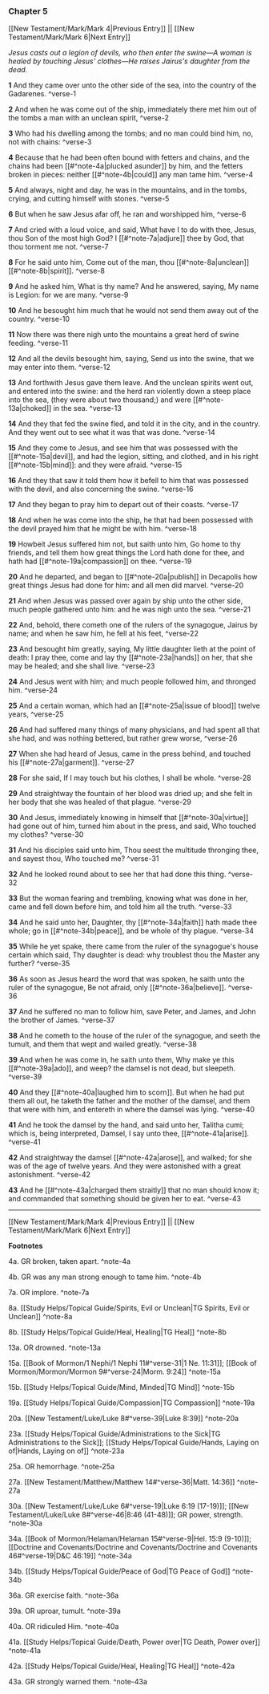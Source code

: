 ### Chapter 5

[[New Testament/Mark/Mark 4|Previous Entry]]  ||  [[New Testament/Mark/Mark 6|Next Entry]]

*Jesus casts out a legion of devils, who then enter the swine—A woman is healed by touching Jesus' clothes—He raises Jairus's daughter from the dead.*

**1**  And they came over unto the other side of the sea, into the country of the Gadarenes. ^verse-1

**2**  And when he was come out of the ship, immediately there met him out of the tombs a man with an unclean spirit, ^verse-2

**3**  Who had his dwelling among the tombs; and no man could bind him, no, not with chains: ^verse-3

**4**  Because that he had been often bound with fetters and chains, and the chains had been [[#^note-4a|plucked asunder]] by him, and the fetters broken in pieces: neither [[#^note-4b|could]] any man tame him. ^verse-4

**5**  And always, night and day, he was in the mountains, and in the tombs, crying, and cutting himself with stones. ^verse-5

**6**  But when he saw Jesus afar off, he ran and worshipped him, ^verse-6

**7**  And cried with a loud voice, and said, What have I to do with thee, Jesus, thou Son of the most high God? I [[#^note-7a|adjure]] thee by God, that thou torment me not. ^verse-7

**8**  For he said unto him, Come out of the man, thou [[#^note-8a|unclean]] [[#^note-8b|spirit]]. ^verse-8

**9**  And he asked him, What is thy name? And he answered, saying, My name is Legion: for we are many. ^verse-9

**10**  And he besought him much that he would not send them away out of the country. ^verse-10

**11**  Now there was there nigh unto the mountains a great herd of swine feeding. ^verse-11

**12**  And all the devils besought him, saying, Send us into the swine, that we may enter into them. ^verse-12

**13**  And forthwith Jesus gave them leave. And the unclean spirits went out, and entered into the swine: and the herd ran violently down a steep place into the sea, (they were about two thousand;) and were [[#^note-13a|choked]] in the sea. ^verse-13

**14**  And they that fed the swine fled, and told it in the city, and in the country. And they went out to see what it was that was done. ^verse-14

**15**  And they come to Jesus, and see him that was possessed with the [[#^note-15a|devil]], and had the legion, sitting, and clothed, and in his right [[#^note-15b|mind]]: and they were afraid. ^verse-15

**16**  And they that saw it told them how it befell to him that was possessed with the devil, and also concerning the swine. ^verse-16

**17**  And they began to pray him to depart out of their coasts. ^verse-17

**18**  And when he was come into the ship, he that had been possessed with the devil prayed him that he might be with him. ^verse-18

**19**  Howbeit Jesus suffered him not, but saith unto him, Go home to thy friends, and tell them how great things the Lord hath done for thee, and hath had [[#^note-19a|compassion]] on thee. ^verse-19

**20**  And he departed, and began to [[#^note-20a|publish]] in Decapolis how great things Jesus had done for him: and all men did marvel. ^verse-20

**21**  And when Jesus was passed over again by ship unto the other side, much people gathered unto him: and he was nigh unto the sea. ^verse-21

**22**    And, behold, there cometh one of the rulers of the synagogue, Jairus by name; and when he saw him, he fell at his feet, ^verse-22

**23**  And besought him greatly, saying, My little daughter lieth at the point of death: I pray thee, come and lay thy [[#^note-23a|hands]] on her, that she may be healed; and she shall live. ^verse-23

**24**  And Jesus went with him; and much people followed him, and thronged him. ^verse-24

**25**  And a certain woman, which had an [[#^note-25a|issue of blood]] twelve years, ^verse-25

**26**  And had suffered many things of many physicians, and had spent all that she had, and was nothing bettered, but rather grew worse, ^verse-26

**27**  When she had heard of Jesus, came in the press behind, and touched his [[#^note-27a|garment]]. ^verse-27

**28**  For she said, If I may touch but his clothes, I shall be whole. ^verse-28

**29**  And straightway the fountain of her blood was dried up; and she felt in her body that she was healed of that plague. ^verse-29

**30**  And Jesus, immediately knowing in himself that [[#^note-30a|virtue]] had gone out of him, turned him about in the press, and said, Who touched my clothes? ^verse-30

**31**  And his disciples said unto him, Thou seest the multitude thronging thee, and sayest thou, Who touched me? ^verse-31

**32**  And he looked round about to see her that had done this thing. ^verse-32

**33**  But the woman fearing and trembling, knowing what was done in her, came and fell down before him, and told him all the truth. ^verse-33

**34**  And he said unto her, Daughter, thy [[#^note-34a|faith]] hath made thee whole; go in [[#^note-34b|peace]], and be whole of thy plague. ^verse-34

**35**  While he yet spake, there came from the ruler of the synagogue's house certain which said, Thy daughter is dead: why troublest thou the Master any further? ^verse-35

**36**  As soon as Jesus heard the word that was spoken, he saith unto the ruler of the synagogue, Be not afraid, only [[#^note-36a|believe]]. ^verse-36

**37**  And he suffered no man to follow him, save Peter, and James, and John the brother of James. ^verse-37

**38**  And he cometh to the house of the ruler of the synagogue, and seeth the tumult, and them that wept and wailed greatly. ^verse-38

**39**  And when he was come in, he saith unto them, Why make ye this [[#^note-39a|ado]], and weep? the damsel is not dead, but sleepeth. ^verse-39

**40**  And they [[#^note-40a|laughed him to scorn]]. But when he had put them all out, he taketh the father and the mother of the damsel, and them that were with him, and entereth in where the damsel was lying. ^verse-40

**41**  And he took the damsel by the hand, and said unto her, Talitha cumi; which is, being interpreted, Damsel, I say unto thee, [[#^note-41a|arise]]. ^verse-41

**42**  And straightway the damsel [[#^note-42a|arose]], and walked; for she was of the age of twelve years. And they were astonished with a great astonishment. ^verse-42

**43**  And he [[#^note-43a|charged them straitly]] that no man should know it; and commanded that something should be given her to eat. ^verse-43


---
[[New Testament/Mark/Mark 4|Previous Entry]]  ||  [[New Testament/Mark/Mark 6|Next Entry]]


**Footnotes**


4a. GR broken, taken apart. ^note-4a

4b. GR was any man strong enough to tame him. ^note-4b

7a. OR implore. ^note-7a

8a. [[Study Helps/Topical Guide/Spirits, Evil or Unclean|TG Spirits, Evil or Unclean]] ^note-8a

8b. [[Study Helps/Topical Guide/Heal, Healing|TG Heal]] ^note-8b

13a. OR drowned. ^note-13a

15a. [[Book of Mormon/1 Nephi/1 Nephi 11#^verse-31|1 Ne. 11:31]]; [[Book of Mormon/Mormon/Mormon 9#^verse-24|Morm. 9:24]] ^note-15a

15b. [[Study Helps/Topical Guide/Mind, Minded|TG Mind]] ^note-15b

19a. [[Study Helps/Topical Guide/Compassion|TG Compassion]] ^note-19a

20a. [[New Testament/Luke/Luke 8#^verse-39|Luke 8:39]] ^note-20a

23a. [[Study Helps/Topical Guide/Administrations to the Sick|TG Administrations to the Sick]]; [[Study Helps/Topical Guide/Hands, Laying on of|Hands, Laying on of]] ^note-23a

25a. OR hemorrhage. ^note-25a

27a. [[New Testament/Matthew/Matthew 14#^verse-36|Matt. 14:36]] ^note-27a

30a. [[New Testament/Luke/Luke 6#^verse-19|Luke 6:19 (17-19)]]; [[New Testament/Luke/Luke 8#^verse-46|8:46 (41-48)]]; GR power, strength.  ^note-30a

34a. [[Book of Mormon/Helaman/Helaman 15#^verse-9|Hel. 15:9 (9-10)]]; [[Doctrine and Covenants/Doctrine and Covenants/Doctrine and Covenants 46#^verse-19|D&C 46:19]] ^note-34a

34b. [[Study Helps/Topical Guide/Peace of God|TG Peace of God]] ^note-34b

36a. GR exercise faith. ^note-36a

39a. OR uproar, tumult. ^note-39a

40a. OR ridiculed Him. ^note-40a

41a. [[Study Helps/Topical Guide/Death, Power over|TG Death, Power over]] ^note-41a

42a. [[Study Helps/Topical Guide/Heal, Healing|TG Heal]] ^note-42a

43a. GR strongly warned them. ^note-43a
